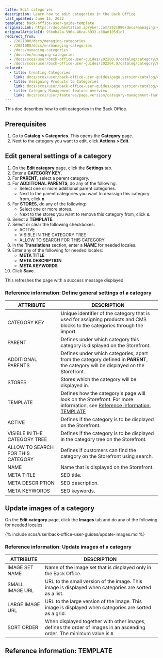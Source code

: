 ```yaml
---
title: Edit categories
description: Learn how to edit categories in the Back Office
last_updated: June 15, 2022
template: back-office-user-guide-template
originalLink: https://documentation.spryker.com/2021080/docs/managing-categories
originalArticleId: 93beba2a-596a-46ca-8933-c88ad105d1c7
redirect_from:
  - /2021080/docs/managing-categories
  - /2021080/docs/en/managing-categories
  - /docs/managing-categories
  - /docs/en/managing-categories
  - /docs/scos/user/back-office-user-guides/202200.0/catalog/category/managing-categories.html
  - /docs/scos/user/back-office-user-guides/202204.0/catalog/category/managing-categories.html  
related:
  - title: Creating Categories
    link: docs/scos/user/back-office-user-guides/page.version/catalog/category/creating-categories.html
  - title: Assigning Products to Categories
    link: docs/scos/user/back-office-user-guides/page.version/catalog/category/assigning-products-to-categories.html
  - title: Category Management feature overview
    link: docs/scos/user/features/page.version/category-management-feature-overview.html
---
```


This doc describes how to edit categories in the Back Office.

## Prerequisites

1. Go to **Catalog&nbsp;<span aria-label="and then">></span> Categories**.
    This opens the **Category** page.
2. Next to the category you want to edit, click **Actions&nbsp;<span aria-label="and then">></span> Edit**.

## Edit general settings of a category

1. On the **Edit category** page, click the **Settings** tab.
2. Enter a **CATEGORY KEY**.
3. For **PARENT**, select a parent category.
4. For **ADDITIONAL PARENTS**, do any of the following:
    * Select one or more additional parent categories.
    * Next to the parent categories you want to deassign this category from, click **x**.
5. For **STORES**, do any of the following:
    * Select one or more stores.
    * Next to the stores you want to remove this category from, click **x**.  
6. Select a **TEMPLATE**.    
7. Select or clear the following checkboxes:
    * ACTIVE
    * VISIBLE IN THE CATEGORY TREE
    * ALLOW TO SEARCH FOR THIS CATEGORY
8. In the **Translations** section, enter a **NAME** for needed locales.
9. Enter any of the following for needed locales:
    * **META TITLE**
    * **META DESCRIPTION**
    * **META KEYWORDS**
10. Click **Save**.

This refreshes the page with a success message displayed.

### Reference information: Define general settings of a category

| ATTRIBUTE | DESCRIPTION |
|-|-|
| CATEGORY KEY | Unique identifier of the category that is used for assigning products and CMS blocks to the categories through the import. |
| PARENT | Defines under which category this category is displayed on the Storefront. |
| ADDITIONAL PARENTS | Defines under which categories, apart from the category defined in **PARENT**, the category will be displayed on the Storefront.  |
| STORES | Stores which the category will be displayed in.  |
| TEMPLATE | Defines how the category's page will look on the Storefront. For more information, see [Reference information: TEMPLATE](#reference-information-template) |
| ACTIVE | Defines if the category is to be displayed on the Storefront. |
| VISIBLE IN THE CATEGORY TREE | Defines if the category is to be displayed in the category tree on the Storefront. |
| ALLOW TO SEARCH FOR THIS CATEGORY | Defines if customers can find the category on the Storefront using search. |
| NAME | Name that is displayed on the Storefront. |
| META TITLE | SEO title. |
| META DESCRIPTION | SEO description. |
| META KEYWORDS | SEO keywords. |

## Update images of a category

On the **Edit category** page, click the **Images** tab and do any of the following for needed locales.

{% include scos/user/back-office-user-guides/update-images.md %} <!-- To edit, see /_includes/scos/user/back-office-user-guides/update-images.md -->

### Reference information: Update images of a category

| ATTRIBUTE | DESCRIPTION |
|-|-|
| IMAGE SET NAME | Name of the image set that is displayed only in the Back Office. |
| SMALL IMAGE URL | URL to the small version of the image. This image is displayed when categories are sorted as a list. |
| LARGE IMAGE URL | URL to the large version of the image. This image is displayed when categories are sorted as a grid. |
| SORT ORDER | When displayed together with other images, defines the order of images in an ascending order. The minimum value is `0`. |


## Reference information: TEMPLATE

